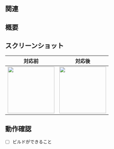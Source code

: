 ## 関連


## 概要

## スクリーンショット
|対応前|対応後|
|---|---|
|<img width=150 src=""/>|<img width=150 src=""/>|


## 動作確認

- [ ] ビルドができること

